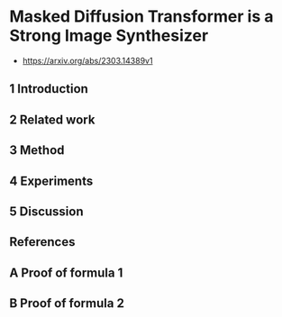 # Masked Diffusion Transformer is a Strong Image Synthesizer

- https://arxiv.org/abs/2303.14389v1

## 1 Introduction

## 2 Related work

## 3 Method

## 4 Experiments

## 5 Discussion

## References

## A Proof of formula 1

## B Proof of formula 2
